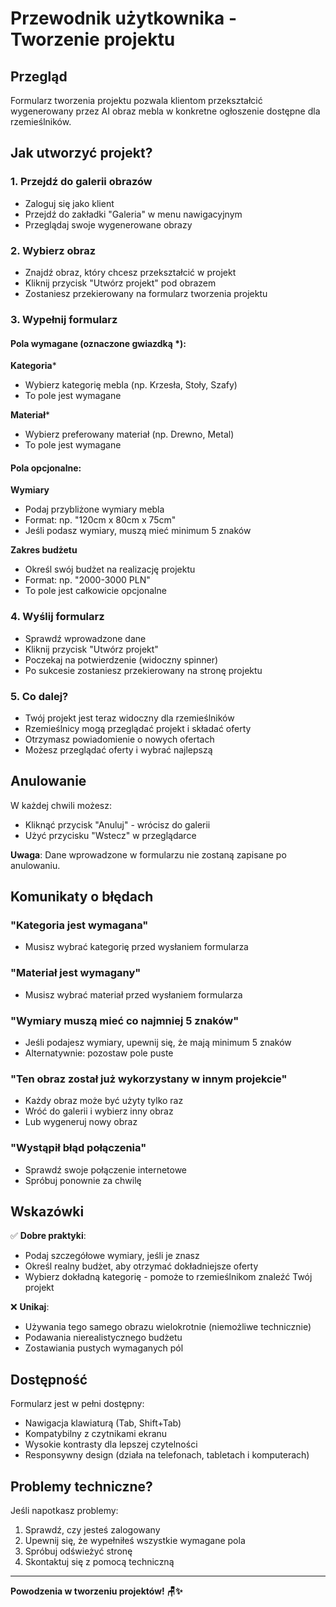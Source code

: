 # Przewodnik użytkownika - Tworzenie projektu

## Przegląd

Formularz tworzenia projektu pozwala klientom przekształcić wygenerowany przez AI obraz mebla w konkretne ogłoszenie dostępne dla rzemieślników.

## Jak utworzyć projekt?

### 1. Przejdź do galerii obrazów
- Zaloguj się jako klient
- Przejdź do zakładki "Galeria" w menu nawigacyjnym
- Przeglądaj swoje wygenerowane obrazy

### 2. Wybierz obraz
- Znajdź obraz, który chcesz przekształcić w projekt
- Kliknij przycisk "Utwórz projekt" pod obrazem
- Zostaniesz przekierowany na formularz tworzenia projektu

### 3. Wypełnij formularz

#### Pola wymagane (oznaczone gwiazdką *):

**Kategoria***
- Wybierz kategorię mebla (np. Krzesła, Stoły, Szafy)
- To pole jest wymagane

**Materiał***
- Wybierz preferowany materiał (np. Drewno, Metal)
- To pole jest wymagane

#### Pola opcjonalne:

**Wymiary**
- Podaj przybliżone wymiary mebla
- Format: np. "120cm x 80cm x 75cm"
- Jeśli podasz wymiary, muszą mieć minimum 5 znaków

**Zakres budżetu**
- Określ swój budżet na realizację projektu
- Format: np. "2000-3000 PLN"
- To pole jest całkowicie opcjonalne

### 4. Wyślij formularz
- Sprawdź wprowadzone dane
- Kliknij przycisk "Utwórz projekt"
- Poczekaj na potwierdzenie (widoczny spinner)
- Po sukcesie zostaniesz przekierowany na stronę projektu

### 5. Co dalej?
- Twój projekt jest teraz widoczny dla rzemieślników
- Rzemieślnicy mogą przeglądać projekt i składać oferty
- Otrzymasz powiadomienie o nowych ofertach
- Możesz przeglądać oferty i wybrać najlepszą

## Anulowanie

W każdej chwili możesz:
- Kliknąć przycisk "Anuluj" - wrócisz do galerii
- Użyć przycisku "Wstecz" w przeglądarce

**Uwaga**: Dane wprowadzone w formularzu nie zostaną zapisane po anulowaniu.

## Komunikaty o błędach

### "Kategoria jest wymagana"
- Musisz wybrać kategorię przed wysłaniem formularza

### "Materiał jest wymagany"
- Musisz wybrać materiał przed wysłaniem formularza

### "Wymiary muszą mieć co najmniej 5 znaków"
- Jeśli podajesz wymiary, upewnij się, że mają minimum 5 znaków
- Alternatywnie: pozostaw pole puste

### "Ten obraz został już wykorzystany w innym projekcie"
- Każdy obraz może być użyty tylko raz
- Wróć do galerii i wybierz inny obraz
- Lub wygeneruj nowy obraz

### "Wystąpił błąd połączenia"
- Sprawdź swoje połączenie internetowe
- Spróbuj ponownie za chwilę

## Wskazówki

✅ **Dobre praktyki**:
- Podaj szczegółowe wymiary, jeśli je znasz
- Określ realny budżet, aby otrzymać dokładniejsze oferty
- Wybierz dokładną kategorię - pomoże to rzemieślnikom znaleźć Twój projekt

❌ **Unikaj**:
- Używania tego samego obrazu wielokrotnie (niemożliwe technicznie)
- Podawania nierealistycznego budżetu
- Zostawiania pustych wymaganych pól

## Dostępność

Formularz jest w pełni dostępny:
- Nawigacja klawiaturą (Tab, Shift+Tab)
- Kompatybilny z czytnikami ekranu
- Wysokie kontrasty dla lepszej czytelności
- Responsywny design (działa na telefonach, tabletach i komputerach)

## Problemy techniczne?

Jeśli napotkasz problemy:
1. Sprawdź, czy jesteś zalogowany
2. Upewnij się, że wypełniłeś wszystkie wymagane pola
3. Spróbuj odświeżyć stronę
4. Skontaktuj się z pomocą techniczną

---

**Powodzenia w tworzeniu projektów! 🪑✨**
